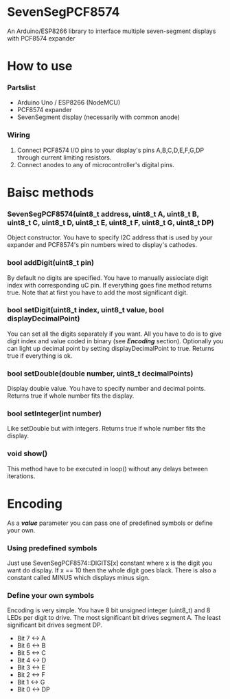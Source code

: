 # SevenSegPCF8574
An Arduino/ESP8266 library to interface multiple seven-segment displays with PCF8574 expander

# How to use
### Partslist
* Arduino Uno / ESP8266 (NodeMCU)
* PCF8574 expander
* SevenSegment display (necessarily with common anode)

### Wiring
1. Connect PCF8574 I/O pins to your display's pins A,B,C,D,E,F,G,DP through current limiting resistors.
2. Connect anodes to any of microcontroller's digital pins.

# Baisc methods
### SevenSegPCF8574(uint8_t address, uint8_t A, uint8_t B, uint8_t C, uint8_t D, uint8_t E, uint8_t F, uint8_t G, uint8_t DP)
Object constructor. You have to specify I2C address that is used by your expander and PCF8574's pin numbers wired to display's cathodes.

### bool addDigit(uint8_t pin)
By default no digits are specified. You have to manually assiociate digit index with corresponding uC pin. If everything goes fine method returns true. Note that at first you have to add the most significant digit.

### bool setDigit(uint8_t index, uint8_t value, bool displayDecimalPoint)
You can set all the digits separately if you want. All you have to do is to give digit index and value coded in binary (see ***Encoding*** section). Optionally you can light up decimal point by setting displayDecimalPoint to true.
Returns true if everything is ok.

### bool setDouble(double number, uint8_t decimalPoints)
Display double value. You have to specify number and decimal points. Returns true if whole number fits the display.

### bool setInteger(int number)
Like setDouble but with integers. Returns true if whole number fits the display.

### void show()
This method have to be executed in loop() without any delays between iterations.

# Encoding
As a ***value*** parameter you can pass one of predefined symbols or define your own.

### Using predefined symbols
Just use SevenSegPCF8574::DIGITS[x] constant where x is the digit you want do display. If x == 10 then the whole digit goes black.
There is also a constant called MINUS which displays minus sign.

### Define your own symbols
Encoding is very simple. You have 8 bit unsigned integer (uint8_t) and 8 LEDs per digit to drive.
The most significant bit drives segment A. The least significant bit drives segment DP.
* Bit 7 <-> A
* Bit 6 <-> B
* Bit 5 <-> C
* Bit 4 <-> D
* Bit 3 <-> E
* Bit 2 <-> F
* Bit 1 <-> G
* Bit 0 <-> DP
